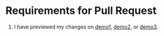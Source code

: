 # Requirements for Pull Request

1. I have previewed my changes on [demo1](https://demo1--dea-docs.netlify.app/), [demo2](https://demo2--dea-docs.netlify.app/), or [demo3](https://demo3--dea-docs.netlify.app/).
